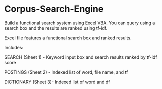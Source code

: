 # Corpus-Search-Engine
Build a functional search system using Excel VBA. You can query using a search box and the results are ranked using tf-idf.


Excel file features a functional search box and ranked results.


Includes:

SEARCH (Sheet 1) - Keyword input box and search results ranked by tf-idf score

POSTINGS (Sheet 2) - Indexed list of word, file name, and tf

DICTIONARY (Sheet 3)- Indexed list of word and df
